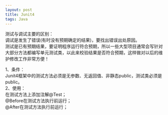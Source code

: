```yaml
---
layout: post
title: Junit4
tags: Java
---
```


测试与调试主要的区别：   
调试是发生了错误(有时没有预期确定的结果)，要找出错误出处原因。    
测试是已有预期结果，要证明程序运行符合预期，所以一些大型项目通常会写针对大部分方法都编写单元测试类，以此来校验结果是否符合预期，这样做对以后的维护修改工作非常方便！   

1、条件：  
Junit4框架中的测试方法必须是无参数、无返回值、非静态public，测试类必须是public。  
2、使用：  
在测试方法上添加注解@Test；  
@Before在测试方法执行前运行；  
@After在测试方法执行前运行；  
